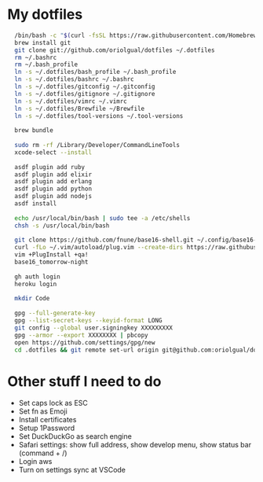 # My dotfiles

```bash
  /bin/bash -c "$(curl -fsSL https://raw.githubusercontent.com/Homebrew/install/HEAD/install.sh)" # Installs homebrew
  brew install git
  git clone git://github.com/oriolgual/dotfiles ~/.dotfiles
  rm ~/.bashrc
  rm ~/.bash_profile
  ln -s ~/.dotfiles/bash_profile ~/.bash_profile
  ln -s ~/.dotfiles/bashrc ~/.bashrc
  ln -s ~/.dotfiles/gitconfig ~/.gitconfig
  ln -s ~/.dotfiles/gitignore ~/.gitignore
  ln -s ~/.dotfiles/vimrc ~/.vimrc
  ln -s ~/.dotfiles/Brewfile ~/Brewfile
  ln -s ~/.dotfiles/tool-versions ~/.tool-versions
 
  brew bundle
  
  sudo rm -rf /Library/Developer/CommandLineTools
  xcode-select --install
  
  asdf plugin add ruby
  asdf plugin add elixir
  asdf plugin add erlang
  asdf plugin add python
  asdf plugin add nodejs
  asdf install
  
  echo /usr/local/bin/bash | sudo tee -a /etc/shells
  chsh -s /usr/local/bin/bash
  
  git clone https://github.com/fnune/base16-shell.git ~/.config/base16-shell
  curl -fLo ~/.vim/autoload/plug.vim --create-dirs https://raw.githubusercontent.com/junegunn/vim-plug/master/plug.vim
  vim +PlugInstall +qa!
  base16_tomorrow-night
  
  gh auth login
  heroku login
  
  mkdir Code
  
  gpg --full-generate-key
  gpg --list-secret-keys --keyid-format LONG
  git config --global user.signingkey XXXXXXXXX
  gpg --armor --export XXXXXXXX | pbcopy
  open https://github.com/settings/gpg/new
  cd .dotfiles && git remote set-url origin git@github.com:oriolgual/dotfiles.git && cd ..
```

# Other stuff I need to do

* Set caps lock as ESC
* Set fn as Emoji
* Install certificates
* Setup 1Password
* Set DuckDuckGo as search engine
* Safari settings: show full address, show develop menu, show status bar (command + /)
* Login aws
* Turn on settings sync at VSCode
